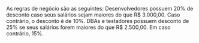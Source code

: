 As    regras    de    negócio    são    as    seguintes:
Desenvolvedores    possuem    20%    de    desconto    caso    seus
salários     sejam     maiores     do     que     R$     3.000,00.     Caso
contrário,    o    desconto    é    de    10%.
DBAs     e     testadores     possuem     desconto     de    25%     se     seus
salários    forem     maiores     do     que     R$     2.500,00.     Em     caso
contrário,    15%.